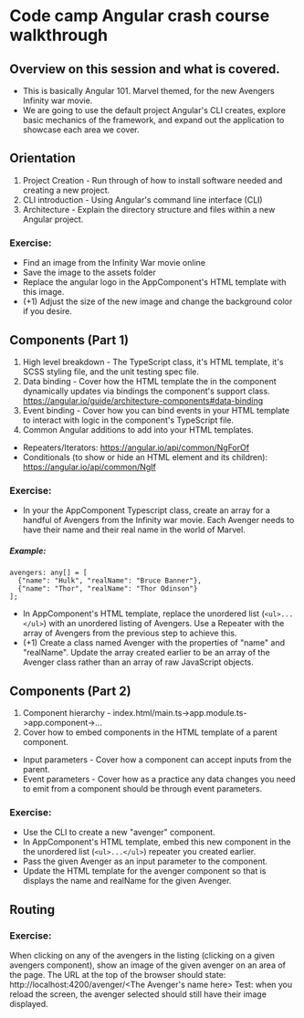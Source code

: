 # Code camp Angular crash course walkthrough

## Overview on this session and what is covered.
- This is basically Angular 101.  Marvel themed, for the new Avengers Infinity war movie.
- We are going to use the default project Angular's CLI creates, explore basic mechanics of the framework, and expand out the application to showcase each area we cover.

## Orientation
1. Project Creation - Run through of how to install software needed and creating a new project.
2. CLI introduction - Using Angular's command line interface (CLI)
3. Architecture - Explain the directory structure and files within a new Angular project.
### Exercise:
- Find an image from the Infinity War movie online
- Save the image to the assets folder
- Replace the angular logo in the AppComponent's HTML template with this image.
- (+1) Adjust the size of the new image and change the background color if you desire.

## Components (Part 1)
1. High level breakdown - The TypeScript class, it's HTML template, it's SCSS styling file, and the unit testing spec file.
2. Data binding - Cover how the HTML template the in the component dynamically updates via bindings the component's support class.
https://angular.io/guide/architecture-components#data-binding
3. Event binding - Cover how you can bind events in your HTML template to interact with logic in the component's TypeScript file.
4. Common Angular additions to add into your HTML templates.
- Repeaters/Iterators: https://angular.io/api/common/NgForOf 
- Conditionals (to show or hide an HTML element and its children): https://angular.io/api/common/NgIf
### Exercise:
- In your the AppComponent Typescript class, create an array for a handful of Avengers from the Infinity war movie.  Each Avenger needs to have their name and their real name in the world of Marvel.
##### Example:
```
avengers: any[] = [
  {"name": "Hulk", "realName": "Bruce Banner"},
  {"name": "Thor", "realName": "Thor Odinson"}
];

```
- In AppComponent's HTML template, replace the unordered list (`<ul>...</ul>`) with an unordered listing of Avengers.  Use a Repeater with the array of Avengers from the previous step to achieve this.
- (+1) Create a class named Avenger with the properties of "name" and "realName".  Update the array created earlier to be an array of the Avenger class rather than an array of raw JavaScript objects.

## Components (Part 2)
1. Component hierarchy - index.html/main.ts->app.module.ts->app.component->...
2. Cover how to embed components in the HTML template of a parent component.
- Input parameters - Cover how a component can accept inputs from the parent.
- Event parameters - Cover how as a practice any data changes you need to emit from a component should be through event parameters.
### Exercise:
- Use the CLI to create a new "avenger" component.
- In AppComponent's HTML template, embed this new component in the the unordered list (`<ul>...</ul>`) repeater you created earlier.
- Pass the given Avenger as an input parameter to the component.
- Update the HTML template for the avenger component so that is displays the name and realName for the given Avenger.

## Routing

### Exercise:
When clicking on any of the avengers in the listing (clicking on a given avengers component), show an image of the given avenger on an area of the page.  The URL at the top of the browser should state: 
http://localhost:4200/avenger/<The Avenger's name here>
Test: when you reload the screen, the avenger selected should still have their image displayed.
